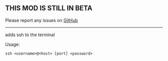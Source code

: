 ## THIS MOD IS STILL IN BETA

Please report any issues on [GitHub](https://github.com/baerchen201/LethalSSHPlugin/issues)

<hr>

adds ssh to the terminal

Usage:

`ssh <username>@<host> [port] <password>`

